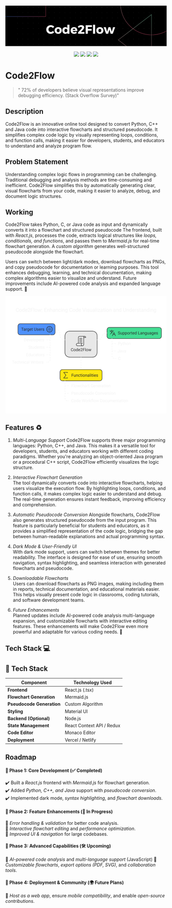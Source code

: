 ![image](https://github.com/mmahesh09/Code2flow/blob/8cd29f842e6b2ba646195202657679b1849fa393/imgs/Black%20Technology%20LinkedIn%20Banner%20(3).png)
<p align="center">
  <img src="https://img.shields.io/github/commit-activity/m/mmahesh09/Code2flow" />
  <img src="https://img.shields.io/github/watchers/mmahesh09/Code2flow?style=social" />
  <img src="https://img.shields.io/github/contributors/mmahesh09/Code2flow" />
  <img src="https://img.shields.io/github/license/mmahesh09/Code2flow" />
</p>


# Code2Flow 

 >" 72% of developers believe visual representations improve debugging efficiency. (Stack Overflow Survey)"

## Description

 

Code2Flow is an innovative online tool designed to convert Python, C++ and Java code into interactive flowcharts and structured pseudocode. It simplifies complex code logic by visually representing loops, conditions, and function calls, making it easier for developers, students, and educators to understand and analyze program flow.  


## Problem Statement

Understanding complex logic flows in programming can be challenging. Traditional debugging and analysis methods are time-consuming and inefficient. Code2Flow simplifies this by automatically generating clear, visual flowcharts from your code, making it easier to analyze, debug, and document logic structures.

## Working 

 

Code2Flow takes Python, C, or Java code as input and dynamically converts it into a flowchart and structured pseudocode The frontend, built with *React.js*, processes the code, extracts logical structures like *loops, conditionals, and functions*, and passes them to *Mermaid.js* for real-time flowchart generation. A *custom algorithm* generates well-structured pseudocode alongside the flowchart.  

Users can switch between light/dark modes, download flowcharts as PNGs, and copy pseudocode for documentation or learning purposes. This tool enhances debugging, learning, and technical documentation, making complex algorithms easier to visualize and understand. Future improvements include AI-powered code analysis and expanded language support. 🚀

![image](https://github.com/mmahesh09/Code2flow/blob/aaaa28adbed91e585d5426ab45c818a8e9c4ef56/imgs/Code2Flow_%20Bridging%20Programming%20Logic%20and%20Visual%20Representation%20-%20visual%20selection.png)
## Features ♻️
 

1. *Multi-Language Support*
Code2Flow supports three major programming languages: Python, C++, and Java. This makes it a versatile tool for developers, students, and educators working with different coding paradigms. Whether you're analyzing an object-oriented Java program or a procedural C++ script, Code2Flow efficiently visualizes the logic structure.  

2. *Interactive Flowchart Generation*  
The tool dynamically converts code into interactive flowcharts, helping users visualize the execution flow. By highlighting loops, conditions, and function calls, it makes complex logic easier to understand and debug. The real-time generation ensures instant feedback, improving efficiency and comprehension.  

3. *Automatic Pseudocode Conversion* 
Alongside flowcharts, Code2Flow also generates structured pseudocode from the input program. This feature is particularly beneficial for students and educators, as it provides a simplified representation of the code logic, bridging the gap between human-readable explanations and actual programming syntax.  

4. *Dark Mode & User-Friendly UI*  
With dark mode support, users can switch between themes for better readability. The interface is designed for ease of use, ensuring smooth navigation, syntax highlighting, and seamless interaction with generated flowcharts and pseudocode.  

5. *Downloadable Flowcharts*  
Users can download flowcharts as PNG images, making including them in reports, technical documentation, and educational materials easier. This helps visually present code logic in classrooms, coding tutorials, and software development teams.  

6. *Future Enhancements*  
Planned updates include AI-powered code analysis multi-language expansion, and customizable flowcharts with interactive editing features. These enhancements will make Code2Flow even more powerful and adaptable for various coding needs. 🚀

## Tech Stack 💻

## 📌 Tech Stack  

| Component        | Technology Used   |  
|-----------------|------------------|  
| **Frontend**    | React.js (.tsx)   |  
| **Flowchart Generation** | Mermaid.js   |  
| **Pseudocode Generation** | Custom Algorithm |  
| **Styling**     | Material UI       |  
| **Backend (Optional)** | Node.js       |  
| **State Management** | React Context API / Redux |  
| **Code Editor** | Monaco Editor |  
| **Deployment** | Vercel / Netlify |  


## Roadmap


  

#### 📌 Phase 1: Core Development (✅ Completed)  
✔️ Built a *React.js* frontend with *Mermaid.js* for flowchart generation.  
✔️ Added *Python, C++, and Java* support with *pseudocode conversion*.  
✔️ Implemented dark mode, *syntax highlighting*, and *flowchart downloads*.  

#### 📌 Phase 2: Feature Enhancements (🔄 In Progress)  
🔹 *Error handling & validation* for better code analysis.  
🔹 *Interactive flowchart editing* and *performance optimization*.  
🔹 *Improved UI & navigation* for large codebases.  

#### 📌 Phase 3: Advanced Capabilities (🛠️ Upcoming)  
🚀 *AI-powered code analysis* and *multi-language support* (JavaScript)
🚀 *Customizable flowcharts*, *export options (PDF, SVG)*, and *collaboration tools*.  

#### 📌 Phase 4: Deployment & Community (🌍 Future Plans)  
🌟 *Host as a web app*, ensure *mobile compatibility*, and enable *open-source contributions*.  

